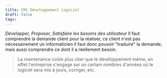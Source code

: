 ```yaml
---
title: CM1 Développement Logiciel
draft: false
tags:
---
```

*Développer, Proposer, Satisfaire les besoins des utilisateur*
Il faut comprendre la demande client pour la réaliser, ce client n'est pas nécessairement un informaticien il faut donc pouvoir "traduire" la demande, mais aussi comprendre ce dont il a réellement besoin. 

> La maintenance coûte plus cher que le développement même, en effet l'entreprise s'engage sur un certain nombres d'années où le logiciel sera mis à jours, corriger, etc.

